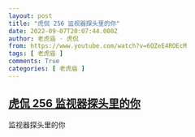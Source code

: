 ```yaml
---
layout: post
title: "虎侃 256 监视器探头里的你"
date: 2022-09-07T20:07:44.000Z
author: 老虎庙 · 虎侃
from: https://www.youtube.com/watch?v=6QZeE4ROEcM
tags: [ 老虎庙 ]
comments: True
categories: [ 老虎庙 ]
---
```

<!--1662581264000-->
[虎侃 256 监视器探头里的你](https://www.youtube.com/watch?v=6QZeE4ROEcM)
------

<div>
监视器探头里的你
</div>
